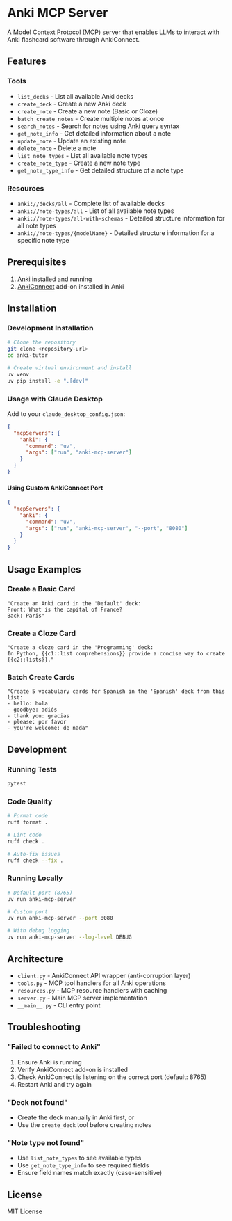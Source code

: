 # Anki MCP Server

A Model Context Protocol (MCP) server that enables LLMs to interact with Anki flashcard software through AnkiConnect.

## Features

### Tools

- `list_decks` - List all available Anki decks
- `create_deck` - Create a new Anki deck
- `create_note` - Create a new note (Basic or Cloze)
- `batch_create_notes` - Create multiple notes at once
- `search_notes` - Search for notes using Anki query syntax
- `get_note_info` - Get detailed information about a note
- `update_note` - Update an existing note
- `delete_note` - Delete a note
- `list_note_types` - List all available note types
- `create_note_type` - Create a new note type
- `get_note_type_info` - Get detailed structure of a note type

### Resources

- `anki://decks/all` - Complete list of available decks
- `anki://note-types/all` - List of all available note types
- `anki://note-types/all-with-schemas` - Detailed structure information for all note types
- `anki://note-types/{modelName}` - Detailed structure information for a specific note type

## Prerequisites

1. [Anki](https://apps.ankiweb.net/) installed and running
2. [AnkiConnect](https://ankiweb.net/shared/info/2055492159) add-on installed in Anki

## Installation

### Development Installation

```bash
# Clone the repository
git clone <repository-url>
cd anki-tutor

# Create virtual environment and install
uv venv
uv pip install -e ".[dev]"
```

### Usage with Claude Desktop

Add to your `claude_desktop_config.json`:

```json
{
  "mcpServers": {
    "anki": {
      "command": "uv",
      "args": ["run", "anki-mcp-server"]
    }
  }
}
```

#### Using Custom AnkiConnect Port

```json
{
  "mcpServers": {
    "anki": {
      "command": "uv",
      "args": ["run", "anki-mcp-server", "--port", "8080"]
    }
  }
}
```

## Usage Examples

### Create a Basic Card

```
"Create an Anki card in the 'Default' deck:
Front: What is the capital of France?
Back: Paris"
```

### Create a Cloze Card

```
"Create a cloze card in the 'Programming' deck:
In Python, {{c1::list comprehensions}} provide a concise way to create {{c2::lists}}."
```

### Batch Create Cards

```
"Create 5 vocabulary cards for Spanish in the 'Spanish' deck from this list:
- hello: hola
- goodbye: adiós
- thank you: gracias
- please: por favor
- you're welcome: de nada"
```

## Development

### Running Tests

```bash
pytest
```

### Code Quality

```bash
# Format code
ruff format .

# Lint code
ruff check .

# Auto-fix issues
ruff check --fix .
```

### Running Locally

```bash
# Default port (8765)
uv run anki-mcp-server

# Custom port
uv run anki-mcp-server --port 8080

# With debug logging
uv run anki-mcp-server --log-level DEBUG
```

## Architecture

- `client.py` - AnkiConnect API wrapper (anti-corruption layer)
- `tools.py` - MCP tool handlers for all Anki operations
- `resources.py` - MCP resource handlers with caching
- `server.py` - Main MCP server implementation
- `__main__.py` - CLI entry point

## Troubleshooting

### "Failed to connect to Anki"

1. Ensure Anki is running
2. Verify AnkiConnect add-on is installed
3. Check AnkiConnect is listening on the correct port (default: 8765)
4. Restart Anki and try again

### "Deck not found"

- Create the deck manually in Anki first, or
- Use the `create_deck` tool before creating notes

### "Note type not found"

- Use `list_note_types` to see available types
- Use `get_note_type_info` to see required fields
- Ensure field names match exactly (case-sensitive)

## License

MIT License
